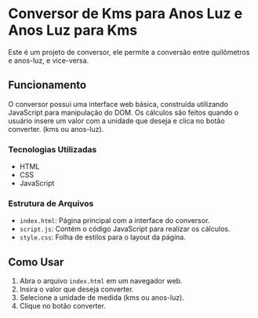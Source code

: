 # Conversor de Kms para Anos Luz e Anos Luz para Kms

Este é um projeto de conversor, ele permite a conversão entre quilômetros e anos-luz, e vice-versa.

## Funcionamento

O conversor possui uma interface web básica, construída utilizando JavaScript para manipulação do DOM. Os cálculos são feitos quando o usuário insere um valor com a unidade que deseja e clica no botão converter. (kms ou anos-luz). 

### Tecnologias Utilizadas

- HTML
- CSS
- JavaScript

### Estrutura de Arquivos

- `index.html`: Página principal com a interface do conversor.
- `script.js`: Contém o código JavaScript para realizar os cálculos.
- `style.css`: Folha de estilos para o layout da página.

## Como Usar

1. Abra o arquivo `index.html` em um navegador web.
2. Insira o valor que deseja converter.
3. Selecione a unidade de medida (kms ou anos-luz).
4. Clique no botão converter.


